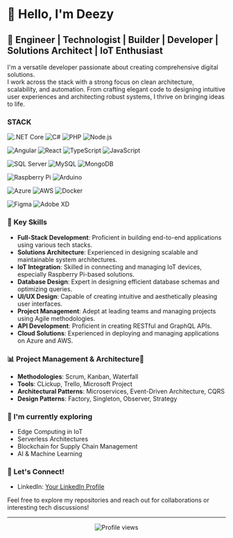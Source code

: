 
# 👋 Hello, I'm Deezy

## 🚀 Engineer | Technologist | Builder | Developer | Solutions Architect | IoT Enthusiast 

I'm a versatile developer passionate about creating comprehensive digital solutions. <br> 
 I work across the stack with a strong focus on clean architecture, scalability, and automation.
 From crafting elegant code to designing intuitive user experiences and architecting robust systems, I thrive on bringing ideas to life.



  ### STACK

  ![.NET Core](https://img.shields.io/badge/.NET%20Core-512BD4?style=for-the-badge&logo=.net&logoColor=white)
  ![C#](https://img.shields.io/badge/C%23-239120?style=for-the-badge&logo=c-sharp&logoColor=white)
  ![PHP](https://img.shields.io/badge/PHP-777BB4?style=for-the-badge&logo=php&logoColor=white)
  ![Node.js](https://img.shields.io/badge/Node.js-339933?style=for-the-badge&logo=nodedotjs&logoColor=white)


  ![Angular](https://img.shields.io/badge/Angular-DD0031?style=for-the-badge&logo=angular&logoColor=white)
  ![React](https://img.shields.io/badge/React-20232A?style=for-the-badge&logo=react&logoColor=61DAFB)
  ![TypeScript](https://img.shields.io/badge/TypeScript-007ACC?style=for-the-badge&logo=typescript&logoColor=white)
  ![JavaScript](https://img.shields.io/badge/JavaScript-F7DF1E?style=for-the-badge&logo=javascript&logoColor=black)


  ![SQL Server](https://img.shields.io/badge/SQL%20Server-CC2927?style=for-the-badge&logo=microsoft-sql-server&logoColor=white)
  ![MySQL](https://img.shields.io/badge/MySQL-4479A1?style=for-the-badge&logo=mysql&logoColor=white)
  ![MongoDB](https://img.shields.io/badge/MongoDB-47A248?style=for-the-badge&logo=mongodb&logoColor=white)


  ![Raspberry Pi](https://img.shields.io/badge/Raspberry%20Pi-A22846?style=for-the-badge&logo=Raspberry-Pi&logoColor=white)
  ![Arduino](https://img.shields.io/badge/Arduino-00979D?style=for-the-badge&logo=Arduino&logoColor=white)

  ![Azure](https://img.shields.io/badge/Azure-0089D6?style=for-the-badge&logo=microsoft-azure&logoColor=white)
  ![AWS](https://img.shields.io/badge/AWS-232F3E?style=for-the-badge&logo=amazon-aws&logoColor=white)
  ![Docker](https://img.shields.io/badge/Docker-2496ED?style=for-the-badge&logo=docker&logoColor=white)


  ![Figma](https://img.shields.io/badge/Figma-F24E1E?style=for-the-badge&logo=figma&logoColor=white)
  ![Adobe XD](https://img.shields.io/badge/Adobe%20XD-FF61F6?style=for-the-badge&logo=Adobe%20XD&logoColor=white)

### 🌟 Key Skills

- **Full-Stack Development**: Proficient in building end-to-end applications using various tech stacks.
- **Solutions Architecture**: Experienced in designing scalable and maintainable system architectures.
- **IoT Integration**: Skilled in connecting and managing IoT devices, especially Raspberry Pi-based solutions.
- **Database Design**: Expert in designing efficient database schemas and optimizing queries.
- **UI/UX Design**: Capable of creating intuitive and aesthetically pleasing user interfaces.
- **Project Management**: Adept at leading teams and managing projects using Agile methodologies.
- **API Development**: Proficient in creating RESTful and GraphQL APIs.
- **Cloud Solutions**: Experienced in deploying and managing applications on Azure and AWS.


### 📊 Project Management & Architecture🚀

- **Methodologies**: Scrum, Kanban, Waterfall
- **Tools**: CLickup, Trello, Microsoft Project
- **Architectural Patterns**: Microservices, Event-Driven Architecture, CQRS
- **Design Patterns**: Factory, Singleton, Observer, Strategy



### 🌱 I'm currently exploring

- Edge Computing in IoT
- Serverless Architectures
- Blockchain for Supply Chain Management
- AI & Machine Learning

### 🤝 Let's Connect!

- LinkedIn: [Your LinkedIn Profile]([https://www.linkedin.com/in/your-profile/](https://gh.linkedin.com/in/kondasmajid))


Feel free to explore my repositories and reach out for collaborations or interesting tech discussions!

---

<p align="center">
  <img src="https://komarev.com/ghpvc/?username=your-username&color=blueviolet" alt="Profile views" />
</p>

<!---
deezzzi/deezzzi is a ✨ special ✨ repository because its `README.md` (this file) appears on your GitHub profile.
You can click the Preview link to take a look at your changes.
--->
